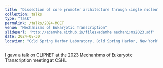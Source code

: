 ```yaml
---
title: "Dissection of core promoter architecture through single nucleotide-resolution modeling of transcription initiation"
collection: talks
type: "Talk"
permalink: /talks/2024-MOET
venue: "Mechanisms of Eukaryotic Transcription"
slidesurl: 'http://adamyhe.github.io/files/adamhe_mechanisms2023.pdf'
date: 2024-08-30
location: "Cold Spring Harbor Laboratory, Cold Spring Harbor, New York"
---
```


I gave a talk on CLIPNET at the 2023 Mechanisms of Eukaryotic Transcription meeting at CSHL.
